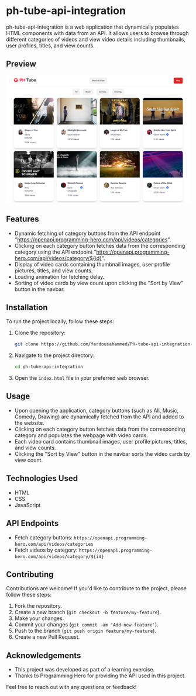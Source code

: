 # ph-tube-api-integration

ph-tube-api-integration is a web application that dynamically populates HTML components with data from an API. It allows users to browse through different categories of videos and view video details including thumbnails, user profiles, titles, and view counts.

## Preview

![Preview](./images/preview.png)

## Features

- Dynamic fetching of category buttons from the API endpoint "https://openapi.programming-hero.com/api/videos/categories".
- Clicking on each category button fetches data from the corresponding category using the API endpoint "https://openapi.programming-hero.com/api/videos/category/${id}".
- Display of video cards containing thumbnail images, user profile pictures, titles, and view counts.
- Loading animation for fetching delay.
- Sorting of video cards by view count upon clicking the "Sort by View" button in the navbar.

## Installation

To run the project locally, follow these steps:

1. Clone the repository:

   ```bash
   git clone https://github.com/ferdousahammed/PH-tube-api-integration.git
   ```

2. Navigate to the project directory:

   ```bash
   cd ph-tube-api-integration
   ```

3. Open the `index.html` file in your preferred web browser.

## Usage

- Upon opening the application, category buttons (such as All, Music, Comedy, Drawing) are dynamically fetched from the API and added to the website.
- Clicking on each category button fetches data from the corresponding category and populates the webpage with video cards.
- Each video card contains thumbnail images, user profile pictures, titles, and view counts.
- Clicking the "Sort by View" button in the navbar sorts the video cards by view count.

## Technologies Used

- HTML
- CSS
- JavaScript

## API Endpoints

- Fetch category buttons: `https://openapi.programming-hero.com/api/videos/categories`
- Fetch videos by category: `https://openapi.programming-hero.com/api/videos/category/${id}`

## Contributing

Contributions are welcome! If you'd like to contribute to the project, please follow these steps:

1. Fork the repository.
2. Create a new branch (`git checkout -b feature/my-feature`).
3. Make your changes.
4. Commit your changes (`git commit -am 'Add new feature'`).
5. Push to the branch (`git push origin feature/my-feature`).
6. Create a new Pull Request.

## Acknowledgements

- This project was developed as part of a learning exercise.
- Thanks to Programming Hero for providing the API used in this project.

Feel free to reach out with any questions or feedback!
